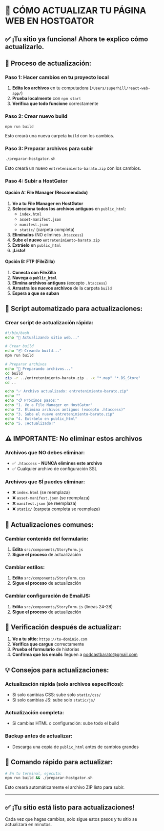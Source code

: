 # 🔄 CÓMO ACTUALIZAR TU PÁGINA WEB EN HOSTGATOR

## ✅ ¡Tu sitio ya funciona! Ahora te explico cómo actualizarlo.

## 🔄 Proceso de actualización:

### Paso 1: Hacer cambios en tu proyecto local
1. **Edita los archivos** en tu computadora (`/Users/superhill/react-web-app/`)
2. **Prueba localmente** con `npm start`
3. **Verifica que todo funcione** correctamente

### Paso 2: Crear nuevo build
```bash
npm run build
```
Esto creará una nueva carpeta `build` con los cambios.

### Paso 3: Preparar archivos para subir
```bash
./preparar-hostgator.sh
```
Esto creará un nuevo `entretenimiento-barato.zip` con los cambios.

### Paso 4: Subir a HostGator

#### Opción A: File Manager (Recomendado)
1. **Ve a tu File Manager en HostGator**
2. **Selecciona todos los archivos antiguos** en `public_html`:
   - `index.html`
   - `asset-manifest.json`
   - `manifest.json`
   - `static/` (carpeta completa)
3. **Elimínalos** (NO elimines `.htaccess`)
4. **Sube el nuevo** `entretenimiento-barato.zip`
5. **Extráelo** en `public_html`
6. **¡Listo!**

#### Opción B: FTP (FileZilla)
1. **Conecta con FileZilla**
2. **Navega a `public_html`**
3. **Elimina archivos antiguos** (excepto `.htaccess`)
4. **Arrastra los nuevos archivos** de la carpeta `build`
5. **Espera a que se suban**

## 🚀 Script automatizado para actualizaciones:

### Crear script de actualización rápida:
```bash
#!/bin/bash
echo "🔄 Actualizando sitio web..."

# Crear build
echo "📦 Creando build..."
npm run build

# Preparar archivos
echo "📁 Preparando archivos..."
cd build
zip -r ../entretenimiento-barato.zip . -x "*.map" "*.DS_Store"
cd ..

echo "✅ Archivo actualizado: entretenimiento-barato.zip"
echo ""
echo "📋 Próximos pasos:"
echo "1. Ve a File Manager en HostGator"
echo "2. Elimina archivos antiguos (excepto .htaccess)"
echo "3. Sube el nuevo entretenimiento-barato.zip"
echo "4. Extráelo en public_html"
echo "5. ¡Actualizado!"
```

## ⚠️ IMPORTANTE: No eliminar estos archivos

### Archivos que NO debes eliminar:
- ✅ `.htaccess` - **NUNCA elimines este archivo**
- ✅ Cualquier archivo de configuración SSL

### Archivos que SÍ puedes eliminar:
- ❌ `index.html` (se reemplaza)
- ❌ `asset-manifest.json` (se reemplaza)
- ❌ `manifest.json` (se reemplaza)
- ❌ `static/` (carpeta completa se reemplaza)

## 🔧 Actualizaciones comunes:

### Cambiar contenido del formulario:
1. **Edita** `src/components/StoryForm.js`
2. **Sigue el proceso** de actualización

### Cambiar estilos:
1. **Edita** `src/components/StoryForm.css`
2. **Sigue el proceso** de actualización

### Cambiar configuración de EmailJS:
1. **Edita** `src/components/StoryForm.js` (líneas 24-28)
2. **Sigue el proceso** de actualización

## 🎯 Verificación después de actualizar:

1. **Ve a tu sitio:** `https://tu-dominio.com`
2. **Verifica que cargue** correctamente
3. **Prueba el formulario** de historias
4. **Confirma que los emails** lleguen a podcastbarato@gmail.com

## 💡 Consejos para actualizaciones:

### Actualización rápida (solo archivos específicos):
- Si solo cambias CSS: sube solo `static/css/`
- Si solo cambias JS: sube solo `static/js/`

### Actualización completa:
- Si cambias HTML o configuración: sube todo el build

### Backup antes de actualizar:
- Descarga una copia de `public_html` antes de cambios grandes

## 🚀 Comando rápido para actualizar:

```bash
# En tu terminal, ejecuta:
npm run build && ./preparar-hostgator.sh
```

Esto creará automáticamente el archivo ZIP listo para subir.

---

## ✅ ¡Tu sitio está listo para actualizaciones!

Cada vez que hagas cambios, solo sigue estos pasos y tu sitio se actualizará en minutos.
